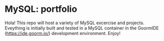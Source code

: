 # MySQL: portfolio

Hola! This repo will host a variety of MySQL excercise and projects. 
Eveything is initially built and tested in a MySQL container in the GoormIDE (https://ide.goorm.io/) development environment. 
Enjoy!
